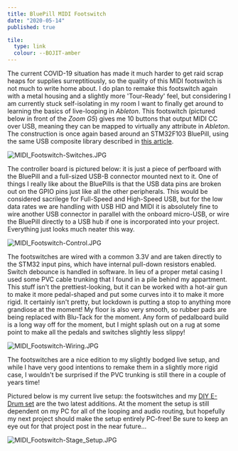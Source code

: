 ```yaml
---
title: BluePill MIDI Footswitch
date: "2020-05-14"
published: true

tile:
  type: link
  colour: --BOJIT-amber
---
```


The current COVID-19 situation has made it much harder to get raid scrap heaps for supplies surreptitiously, so the quality of this MIDI footswitch is not much to write home about. I do plan to remake this footswitch again with a metal housing and a slightly more 'Tour-Ready' feel, but considering I am currently stuck self-isolating in my room I want to finally get around to learning the basics of live-looping in *Ableton*. This footswitch (pictured below in front of the *Zoom G5*) gives me 10 buttons that output MIDI CC over USB, meaning they can be mapped to virtually any attribute in *Ableton*.
The construction is once again based around an STM32F103 BluePill, using the same USB composite library described in [this article]({import.meta.env.VITE_BASE_URL}/projects/MIDI_Footswitch).

![MIDI_Footswitch-Switches.JPG]({import.meta.env.VITE_IMAGE_BASE}/posts/MIDI_Footswitch-Switches.JPG)

The controller board is pictured below: it is just a piece of perfboard with the BluePill and a full-sized USB-B connector mounted next to it. One of things I really like about the BluePills is that the USB data pins are broken out on the GPIO pins just like all the other peripherals. This would be considered sacrilege for Full-Speed and High-Speed USB, but for the low data rates we are handling with USB HID and MIDI it is absolutely fine to wire another USB connector in parallel with the onboard micro-USB, or wire the BluePill directly to a USB hub if one is incorporated into your project. Everything just looks much neater this way.

![MIDI_Footswitch-Control.JPG]({import.meta.env.VITE_IMAGE_BASE}/posts/MIDI_Footswitch-Control.JPG)

The footswitches are wired with a common 3.3V and are taken directly to the STM32 input pins, which have internal pull-down resistors enabled. Switch debounce is handled in software.
In lieu of a proper metal casing I used some PVC cable trunking that I found in a pile behind my appartment. This stuff isn't the prettiest-looking, but it can be worked with a hot-air gun to make it more pedal-shaped and put some curves into it to make it more rigid. It certainly isn't pretty, but lockdown is putting a stop to anything more grandiose at the moment! My floor is also very smooth, so rubber pads are being replaced with Blu-Tack for the moment. Any form of pedalboard build is a long way off for the moment, but I might splash out on a rug at some point to make all the pedals and switches slightly less slippy!

![MIDI_Footswitch-Wiring.JPG]({import.meta.env.VITE_IMAGE_BASE}/posts/MIDI_Footswitch-Wiring.JPG)

The footswitches are a nice edition to my slightly bodged live setup, and while I have very good intentions to remake them in a slightly more rigid case, I wouldn't be surprised if the PVC trunking is still there in a couple of years time!

Pictured below is my current live setup: the footswitches and my [DIY E-Drum set]({import.meta.env.VITE_BASE_URL}/projects/DIY_E_Drums) are the two latest additions. At the moment the setup is still dependent on my PC for all of the looping and audio routing, but hopefully my next project should make the setup entirely PC-free! Be sure to keep an eye out for that project post in the near future...

![MIDI_Footswitch-Stage_Setup.JPG]({import.meta.env.VITE_IMAGE_BASE}/posts/MIDI_Footswitch-Stage_Setup.JPG)
